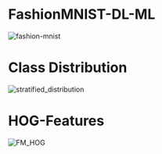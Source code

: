 # FashionMNIST-DL-ML
![fashion-mnist](https://github.com/MK2345/FashionMNIST-DL-ML/assets/24621381/52685943-1dbd-49d1-9d62-5c0ebbb5539c)


# Class Distribution
![stratified_distribution](https://github.com/MK2345/FashionMNIST-DL-ML/assets/24621381/27bd8a63-59be-4b83-909e-4307edef4d1e)

# HOG-Features
![FM_HOG](https://github.com/MK2345/FashionMNIST-DL-ML/assets/24621381/984fc2cd-9f04-4b2d-a346-830cc1b2b271)
